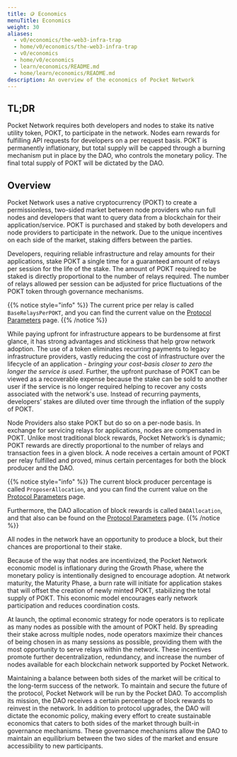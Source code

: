 ```yaml
---
title: 🪙 Economics
menuTitle: Economics
weight: 30
aliases:
  - v0/economics/the-web3-infra-trap
  - home/v0/economics/the-web3-infra-trap
  - v0/economics
  - home/v0/economics
  - learn/economics/README.md
  - home/learn/economics/README.md
description: An overview of the economics of Pocket Network
---
```



## TL;DR

Pocket Network requires both developers and nodes to stake its native utility token, POKT, to participate in the network. Nodes earn rewards for fulfilling API requests for developers on a per request basis. POKT is permanently inflationary, but total supply will be capped through a burning mechanism put in place by the DAO, who controls the monetary policy. The final total supply of POKT will be dictated by the DAO.

## Overview

Pocket Network uses a native cryptocurrency (POKT) to create a permissionless, two-sided market between node providers who run full nodes and developers that want to query data from a blockchain for their application/service. POKT is purchased and staked by both developers and node providers to participate in the network. Due to the unique incentives on each side of the market, staking differs between the parties.

Developers, requiring reliable infrastructure and relay amounts for their applications, stake POKT a single time for a guaranteed amount of relays per session for the life of the stake. The amount of POKT required to be staked is directly proportional to the number of relays required. The number of relays allowed per session can be adjusted for price fluctuations of the POKT token through governance mechanisms.

{{% notice style="info" %}}
The current price per relay is called `BaseRelaysPerPOKT`, and you can find the current value on the [Protocol Parameters](/learn/protocol-parameters/#baserelaysperpokt) page.
{{% /notice %}}

While paying upfront for infrastructure appears to be burdensome at first glance, it has strong advantages and stickiness that help grow network adoption. The use of a token eliminates recurring payments to legacy infrastructure providers, vastly reducing the cost of infrastructure over the lifecycle of an application - _bringing your cost-basis closer to zero the longer the service is used_. Further, the upfront purchase of POKT can be viewed as a recoverable expense because the stake can be sold to another user if the service is no longer required helping to recover any costs associated with the network's use. Instead of recurring payments, developers’ stakes are diluted over time through the inflation of the supply of POKT.

Node Providers also stake POKT but do so on a per-node basis. In exchange for servicing relays for applications, nodes are compensated in POKT. Unlike most traditional block rewards, Pocket Network’s is dynamic; POKT rewards are directly proportional to the number of relays and transaction fees in a given block. A node receives a certain amount of POKT per relay fulfilled and proved, minus certain percentages for both the block producer and the DAO.

{{% notice style="info" %}}
The current block producer percentage is called `ProposerAllocation`, and you can find the current value on the [Protocol Parameters](/learn/protocol-parameters/#proposerallocation) page.

Furthermore, the DAO allocation of block rewards is called `DAOAllocation`, and that also can be found on the [Protocol Parameters](/learn/protocol-parameters/#daoallocation) page.
{{% /notice %}}

All nodes in the network have an opportunity to produce a block, but their chances are proportional to their stake.

Because of the way that nodes are incentivized, the Pocket Network economic model is inflationary during the Growth Phase, where the monetary policy is intentionally designed to encourage adoption. At network maturity, the Maturity Phase, a burn rate will initiate for application stakes that will offset the creation of newly minted POKT, stabilizing the total supply of POKT. This economic model encourages early network participation and reduces coordination costs.

At launch, the optimal economic strategy for node operators is to replicate as many nodes as possible with the amount of POKT held. By spreading their stake across multiple nodes, node operators maximize their chances of being chosen in as many sessions as possible, providing them with the most opportunity to serve relays within the network. These incentives promote further decentralization, redundancy, and increase the number of nodes available for each blockchain network supported by Pocket Network.

Maintaining a balance between both sides of the market will be critical to the long-term success of the network. To maintain and secure the future of the protocol, Pocket Network will be run by the Pocket DAO. To accomplish its mission, the DAO receives a certain percentage of block rewards to reinvest in the network. In addition to protocol upgrades, the DAO will dictate the economic policy, making every effort to create sustainable economics that caters to both sides of the market through built-in governance mechanisms. These governance mechanisms allow the DAO to maintain an equilibrium between the two sides of the market and ensure accessibility to new participants.
